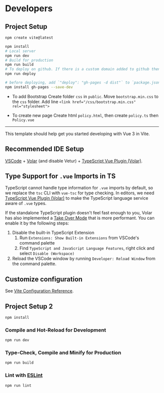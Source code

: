 # Developers

## Project Setup

```sh
npm create vite@latest

npm install
# Local server
npm run dev
# Build for production
npm run build
# To deploy on github. If there is a custom domain added to github then you need to download the CNAME file (in public folder if needed) that github automatically create and push in the branch into /dist
npm run deploy

# before deploying, add `"deploy": "gh-pages -d dist"` to `package.json`
npm install gh-pages --save-dev
```

- To add Bootstrap
Create folder `css` in `public`.
Move `bootstrap.min.css` to the `css` folder.
Add line `<link href="/css/bootstrap.min.css" rel="stylesheet">`

- To create new page
Create html `policy.html`, then create `policy.ts` then `Policy.vue`

---

This template should help get you started developing with Vue 3 in Vite.

## Recommended IDE Setup

[VSCode](https://code.visualstudio.com/) + [Volar](https://marketplace.visualstudio.com/items?itemName=Vue.volar) (and disable Vetur) + [TypeScript Vue Plugin (Volar)](https://marketplace.visualstudio.com/items?itemName=Vue.vscode-typescript-vue-plugin).

## Type Support for `.vue` Imports in TS

TypeScript cannot handle type information for `.vue` imports by default, so we replace the `tsc` CLI with `vue-tsc` for type checking. In editors, we need [TypeScript Vue Plugin (Volar)](https://marketplace.visualstudio.com/items?itemName=Vue.vscode-typescript-vue-plugin) to make the TypeScript language service aware of `.vue` types.

If the standalone TypeScript plugin doesn't feel fast enough to you, Volar has also implemented a [Take Over Mode](https://github.com/johnsoncodehk/volar/discussions/471#discussioncomment-1361669) that is more performant. You can enable it by the following steps:

1. Disable the built-in TypeScript Extension
    1) Run `Extensions: Show Built-in Extensions` from VSCode's command palette
    2) Find `TypeScript and JavaScript Language Features`, right click and select `Disable (Workspace)`
2. Reload the VSCode window by running `Developer: Reload Window` from the command palette.

## Customize configuration

See [Vite Configuration Reference](https://vitejs.dev/config/).

## Project Setup 2

```sh
npm install
```

### Compile and Hot-Reload for Development

```sh
npm run dev
```

### Type-Check, Compile and Minify for Production

```sh
npm run build
```

### Lint with [ESLint](https://eslint.org/)

```sh
npm run lint
```
